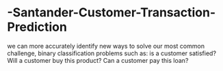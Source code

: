 # -Santander-Customer-Transaction-Prediction
we can more accurately identify new ways to solve our most common challenge, binary classification problems such as: is a customer satisfied? Will a customer buy this product? Can a customer pay this loan?
